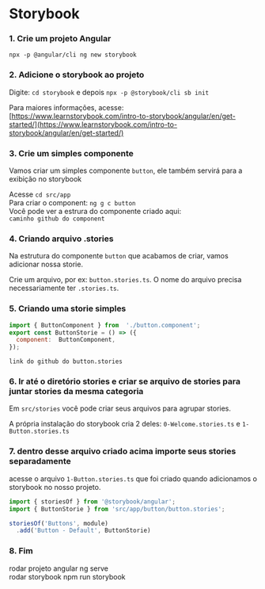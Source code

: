 
# Storybook

### 1. Crie um projeto Angular 
`npx -p @angular/cli ng new storybook`  
 
### 2. Adicione o storybook ao projeto
Digite: `cd storybook` e depois `npx -p @storybook/cli sb init` 

Para maiores informações, acesse:  
[https://www.learnstorybook.com/intro-to-storybook/angular/en/get-started/](https://www.learnstorybook.com/intro-to-storybook/angular/en/get-started/)

### 3. Crie um simples componente
Vamos criar um simples componente `button`, ele também servirá para a  exibição no storybook

Acesse `cd src/app`  
Para criar o component: `ng g c button`  
Você pode ver a estrura do componente criado aqui:  
`caminho github do component`

### 4. Criando arquivo .stories
Na estrutura do componente `button` que acabamos de criar, vamos adicionar nossa storie. 

Crie um arquivo, por ex: `button.stories.ts`. O nome do arquivo precisa necessariamente ter `.stories.ts`.

### 5. Criando uma storie simples
```javascript
import { ButtonComponent } from  './button.component';
export const ButtonStorie = () => ({
  component:  ButtonComponent,
});
```
`link do github do button.stories`

### 6. Ir até o diretório stories e criar se arquivo de stories para juntar stories da mesma categoria
Em `src/stories` você pode criar seus arquivos para agrupar stories.

A própria instalação do storybook cria 2 deles:
`0-Welcome.stories.ts` e `1-Button.stories.ts`

### 7. dentro desse arquivo criado acima importe seus stories separadamente
acesse o arquivo `1-Button.stories.ts` que foi criado quando adicionamos o storybook no nosso projeto.
```javascript
import { storiesOf } from '@storybook/angular';
import { ButtonStorie } from 'src/app/button/button.stories';

storiesOf('Buttons', module)
  .add('Button - Default', ButtonStorie)
```

### 8. Fim

rodar projeto angular
ng serve  
rodar storybook
npm run storybook
